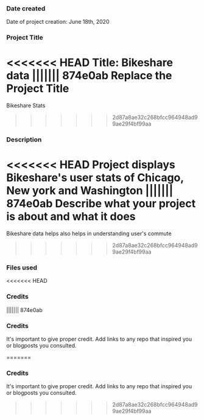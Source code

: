 ### Date created
Date of project creation:
June 18th, 2020

### Project Title
<<<<<<< HEAD
Title:
Bikeshare data
||||||| 874e0ab
Replace the Project Title
=======
Bikeshare Stats
>>>>>>> 2d87a8ae32c268bfcc964948ad99ae29f4bf99aa

### Description
<<<<<<< HEAD
Project displays Bikeshare's user stats of Chicago, New york and Washington
||||||| 874e0ab
Describe what your project is about and what it does
=======
Bikeshare data helps also helps in understanding user's commute
>>>>>>> 2d87a8ae32c268bfcc964948ad99ae29f4bf99aa

### Files used

<<<<<<< HEAD

### Credits
||||||| 874e0ab
### Credits
It's important to give proper credit. Add links to any repo that inspired you or blogposts you consulted.

=======
### Credits
It's important to give proper credit. Add links to any repo that inspired you or blogposts you consulted.
>>>>>>> 2d87a8ae32c268bfcc964948ad99ae29f4bf99aa
